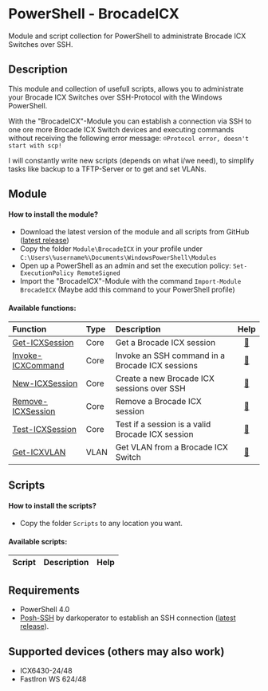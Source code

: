 # PowerShell - BrocadeICX

Module and script collection for PowerShell to administrate Brocade ICX Switches over SSH.

## Description

This module and collection of usefull scripts, allows you to administrate your Brocade ICX Switches over SSH-Protocol with the Windows PowerShell.

With the "BrocadeICX"-Module you can establish a connection via SSH to one ore more Brocade ICX Switch devices and executing commands without receiving the following error message: `☺Protocol error, doesn't start with scp!`

I will constantly write new scripts (depends on what i/we need), to simplify tasks like backup to a TFTP-Server or to get and set VLANs.

## Module

#### How to install the module?

* Download the latest version of the module and all scripts from GitHub ([latest release](https://github.com/BornToBeRoot/PowerShell_BrocadeICX/releases/latest))
* Copy the folder `Module\BrocadeICX` in your profile under `C:\Users\%username%\Documents\WindowsPowerShell\Modules`
* Open up a PowerShell as an admin and set the execution policy: `Set-ExecutionPolicy RemoteSigned`
* Import the "BrocadeICX"-Module with the command `Import-Module BrocadeICX` (Maybe add this command to your PowerShell profile)

#### Available functions:

| Function | Type | Description | Help | 
| :--- | :--- | :--- | :---: |
| [Get-ICXSession](Module/BrocadeICX/Core/Get-ICXSession.ps1) | Core | Get a Brocade ICX session | [:book:](Documentation/Function/Get-ICXSession.README.md) |
| [Invoke-ICXCommand](Module/BrocadeICX/Core/Invoke-ICXCommand.ps1) | Core | Invoke an SSH command in a Brocade ICX sessions | [:book:](Documentation/Function/Invoke-ICXCommand.README.md) |
| [New-ICXSession](Module/BrocadeICX/Core/New-ICXSession.ps1) | Core | Create a new Brocade ICX sessions over SSH | [:book:](Documentation/Function/New-ICXSession.README.md) |
| [Remove-ICXSession](Module/BrocadeICX/Core/Remove-ICXSession.ps1) | Core | Remove a Brocade ICX session | [:book:](Documentation/Function/Remove-ICXSession.README.md) |
| [Test-ICXSession](Module/BrocadeICX/Core/Test-ICXSession.ps1) | Core | Test if a session is a valid Brocade ICX session | [:book:](Documentation/Function/Test-ICXSession.README.md) |
| [Get-ICXVLAN](Module/BrocadeICX/Functions/VLAN/Get-ICXVLAN.ps1) | VLAN | Get VLAN from a Brocade ICX Switch | [:book:](Documentation/Function/Get-ICXVLAN.README.md) |

## Scripts

#### How to install the scripts?

* Copy the folder `Scripts` to any location you want.

#### Available scripts:

| Script | Description | Help | 
| :--- | :--- | :---: |

## Requirements

* PowerShell 4.0
* [Posh-SSH](https://github.com/darkoperator/Posh-SSH) by darkoperator to establish an SSH connection ([latest release](https://github.com/darkoperator/Posh-SSH/releases/latest)).

## Supported devices (others may also work)

* ICX6430-24/48
* FastIron WS 624/48
